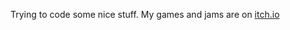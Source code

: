 Trying to code some nice stuff. My games and jams are on [itch.io](https://fiordarancio.itch.io)
<!---
- 👋 Hi, I’m @Fiordarancio
- 👀 I’m interested in game development, design and illustration
- 💻 I'm working on software developlemt
- 🌱 I’m currently refining my Android skills, and learning more Unity and C#
- 💞️ I’m looking to collaborate on making games and cool apps
- 🕹 How to play some of my games: on [itch.io](https://fiordarancio.itch.io/), on [GGJ.org](https://globalgamejam.org/users/fiordarancio)
- 📫 How to reach me: on Discord Fiordarancio#7870, on Telegram @Fiordarancio
--->

<!---
Fiordarancio/Fiordarancio is a ✨ special ✨ repository because its `README.md` (this file) appears on your GitHub profile.
You can click the Preview link to take a look at your changes.
--->

